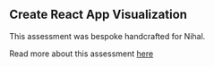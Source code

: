 ## Create React App Visualization

This assessment was bespoke handcrafted for Nihal.

Read more about this assessment [here](https://react.eogresources.com)
